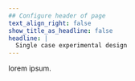 ```yaml
---
## Configure header of page
text_align_right: false
show_title_as_headline: false
headline: |
  Single case experimental design 
---
```


<!-- this is a subheadline -->
lorem ipsum.

